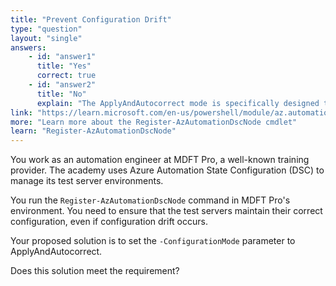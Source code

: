 ```yaml
---
title: "Prevent Configuration Drift"
type: "question"
layout: "single"
answers:
    - id: "answer1"
      title: "Yes"
      correct: true
    - id: "answer2"
      title: "No"
      explain: "The ApplyAndAutocorrect mode is specifically designed to prevent configuration drift by automatically reapplying the configuration of any monitored settings change. This is exactly what is needed to maintain the desired state of the test servers."
link: "https://learn.microsoft.com/en-us/powershell/module/az.automation/register-azautomationdscnode"
more: "Learn more about the Register-AzAutomationDscNode cmdlet"
learn: "Register-AzAutomationDscNode"
---
```

You work as an automation engineer at MDFT Pro, a well-known training provider. The academy uses Azure Automation State Configuration (DSC) to manage its test server environments.

You run the `Register-AzAutomationDscNode` command in MDFT Pro's environment. You need to ensure that the test servers maintain their correct configuration, even if configuration drift occurs.

Your proposed solution is to set the `-ConfigurationMode` parameter to ApplyAndAutocorrect.

Does this solution meet the requirement?